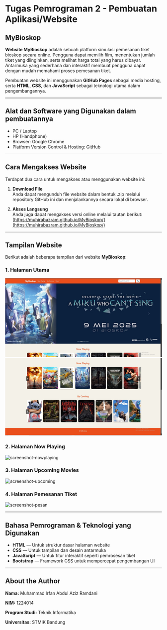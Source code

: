 # Tugas Pemrograman 2 - Pembuatan Aplikasi/Website

## MyBioskop

**Website MyBioskop** adalah sebuah platform simulasi pemesanan tiket bioskop secara online. Pengguna dapat memilih film, menentukan jumlah tiket yang diinginkan, serta melihat harga total yang harus dibayar. Antarmuka yang sederhana dan interaktif membuat pengguna dapat dengan mudah memahami proses pemesanan tiket.

Pembuatan website ini menggunakan **GitHub Pages** sebagai media hosting, serta **HTML**, **CSS**, dan **JavaScript** sebagai teknologi utama dalam pengembangannya.

---

## Alat dan Software yang Digunakan dalam pembuatannya 

- PC / Laptop
- HP (Handphone)
- Browser: Google Chrome
- Platform Version Control & Hosting: GitHub

---

## Cara Mengakses Website

Terdapat dua cara untuk mengakses atau menggunakan website ini:

1. **Download File**  
   Anda dapat mengunduh file website dalam bentuk .zip melalui repository GitHub ini dan menjalankannya secara lokal di browser.

2. **Akses Langsung**  
   Anda juga dapat mengakses versi online melalui tautan berikut:  
   [https://muhirabazram.github.io/MyBioskop/](https://muhirabazram.github.io/MyBioskop/)

---

## Tampilan Website

Berikut adalah beberapa tampilan dari website **MyBioskop**:

### 1. Halaman Utama
![screenshot-beranda](screenshot/beranda.jpg)
![screenshot-beranda2](screenshot/beranda2.jpg)

### 2. Halaman Now Playing
![screenshot-nowplaying](screenshots/nowplaying.png)

### 3. Halaman Upcoming Movies
![screenshot-upcoming](screenshots/upcoming.png)

### 4. Halaman Pemesanan Tiket
![screenshot-pesan](screenshots/pesan.png)

---

## Bahasa Pemrograman & Teknologi yang Digunakan

- **HTML** — Untuk struktur dasar halaman website
- **CSS** — Untuk tampilan dan desain antarmuka
- **JavaScript** — Untuk fitur interaktif seperti pemrosesan tiket
- **Bootstrap** — Framework CSS untuk mempercepat pengembangan UI

---

## About the Author

**Nama:** Muhammad Irfan Abdul Aziz Ramdani 

**NIM:** 1224014

**Program Studi:** Teknik Informatika  

**Universitas:** STMIK Bandung 

